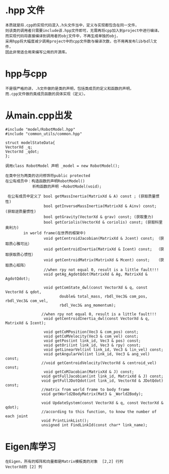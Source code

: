 # .hpp 文件

    本质就是将.cpp的实现代码混入.h头文件当中，定义与实现都包含在同一文件，
    则该类的调用者只需要include该.hpp文件即可，无需再将cpp加入到project中进行编译。
    而实现代码将直接编译到调用者的obj文件中，不再生成单独的obj，
    采用hpp将大幅度减少调用project中的cpp文件数与编译次数，也不用再发布lib与dll文件，
    因此非常适合用来编写公用的开源库。

# hpp与cpp

    不是很严格的讲，.h文件做的是类的声明，包括类成员的定义和函数的声明，
    而.cpp文件做的类成员函数的具体实现（定义）。

# 从main.cpp出发

<!-- 定义头文件 头文件中包含程序中必需的或有用的信息 -->
    #include "model/RobotModel.hpp"
    #include "common_utils/common.hpp"

<!-- 定义一个结构体类型 modelStateData -->
<!-- 为了访问结构的成员，我们使用成员访问运算符（.） -->
    struct modelStateData{
	VectorXd _q;
	VectorXd _qdot;
    };

<!--  int main() 是主函数，程序从这里开始执行 -->
    调用class RobotModel 声明 _model = new RobotModel();

<!-- 了解一下RobotModel 类 -->
    在类中分为两类的访问修饰符public protected
    在公有成员中：构造函数的声明RobotModel()
                析构函数的声明 ~RobotModel(void);
<!-- 类的构造函数是类的一种特殊的成员函数，它会在每次创建类的新对象时执行。
     构造函数的名称与类的名称是完全相同的，
     并且不会返回任何类型，也不会返回 void。
     构造函数可用于为某些成员变量设置初始值。 -->

<!-- 类的析构函数是类的一种特殊的成员函数，它会在每次删除所创建的对象时执行。
     析构函数的名称与类的名称是完全相同的，只是在前面加了个波浪号（~）作为前缀，它不会返回任何值，也不能带有任何参数。
     析构函数有助于在跳出程序（比如关闭文件、释放内存等）前释放资源。-->

     在公有成员中定义了 bool getMassInertia(MatrixXd & A) const ; (获取质量惯性)
                     bool getInverseMassInertia(MatrixXd & Ainv) const;  (获取逆质量惯性)
                     bool getGravity(VectorXd & grav) const; (获取重力)
                     bool getCoriolis(VectorXd & coriolis) const; (获取科里奥利力)
            in world frame(在世界的框架中)
                     void getCentroidJacobian(MatrixXd & Jcent) const; （获取质心雅可比）
                     void getCentroidInertia(MatrixXd & Icent) const;  （获取获取质心惯性）
                     void getCentroidMatrix(MatrixXd & Mcent) const;   （获取质心矩阵）
                     //when rpy not equal 0, result is a little fault!!!
                     void getAg_AgdotQdot(MatrixXd & Ag, MatrixXd & AgdotQdot);

                     void getComState_dwl(const VectorXd & q, const VectorXd & qdot,
                            double& total_mass, rbdl_Vec3& com_pos, rbdl_Vec3& com_vel,
                            rbdl_Vec3& ang_momentum);

                    //when rpy not equal 0, result is a little fault!!!
                     void getCentroidInertia_dwl(const VectorXd & q, MatrixXd & Icent);

                     void getCoMPosition(Vec3 & com_pos) const;
                     void getCoMVelocity(Vec3 & com_vel) const;
                     void getPos(int link_id, Vec3 & pos) const;
                     void getOri(int link_id, Vec3 & rpy) const;
                     void getLinearVel(int link_id, Vec3 & lin_vel) const;
                     void getAngularVel(int link_id, Vec3 & ang_vel) const;
                    //void getCentroidVelocity(VectorXd & centroid_vel) const;
                     void getCoMJacobian(MatrixXd & J) const;
                    void getFullJacobian(int link_id, MatrixXd & J) const;
                    void getFullJDotQdot(int link_id, VectorXd & JDotQdot) const;
                    //matrix from world frame to body frame
                    void getWorld2BodyMatrix(Mat3 & _World2Body);

                    void UpdateSystem(const VectorXd & q, const VectorXd & qdot);
                    //according to this function, to know the number of each joint
                    void PrintLinkList();
                    unsigned int FindLinkId(const char* link_name);

# Eigen库学习

    在Eigen，所有的矩阵和向量都是Matrix模板类的对象  [2,2] 行列
    VectorXd的 [2] 列